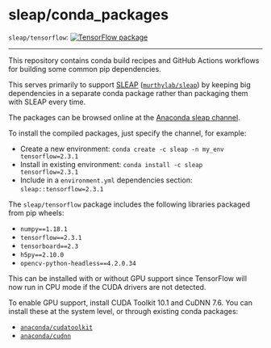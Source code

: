 # sleap/conda_packages

`sleap/tensorflow`: [![TensorFlow package](https://anaconda.org/sleap/tensorflow/badges/platforms.svg)](https://anaconda.org/sleap/tensorflow)
<!-- `sleap/PySide2`: [![TensorFlow package](https://anaconda.org/sleap/PySide2/badges/platforms.svg)](https://anaconda.org/sleap/PySide2) -->

---

This repository contains conda build recipes and GitHub Actions workflows for building some common pip dependencies.

This serves primarily to support [SLEAP](https://sleap.ai) ([`murthylab/sleap`](https://github.com/murthylab/sleap)) by keeping big dependencies in a separate conda package rather than packaging them with SLEAP every time.

The packages can be browsed online at the [Anaconda sleap channel](https://anaconda.org/sleap/repo).

To install the compiled packages, just specify the channel, for example:

- Create a new environment: `conda create -c sleap -n my_env tensorflow=2.3.1`
- Install in existing environment: `conda install -c sleap tensorflow=2.3.1`
- Include in a `environment.yml` dependencies section: `sleap::tensorflow=2.3.1`

The `sleap/tensorflow` package includes the following libraries packaged from pip wheels:
- `numpy==1.18.1`
- `tensorflow==2.3.1`
- `tensorboard==2.3`
- `h5py==2.10.0`
- `opencv-python-headless==4.2.0.34`

This can be installed with or without GPU support since TensorFlow will now run in CPU mode if the CUDA drivers are not detected.

To enable GPU support, install CUDA Toolkit 10.1 and CuDNN 7.6. You can install these at the system level, or through existing conda packages:
- [`anaconda/cudatoolkit`](https://anaconda.org/anaconda/cudatoolkit)
- [`anaconda/cudnn`](https://anaconda.org/anaconda/cudnn)
